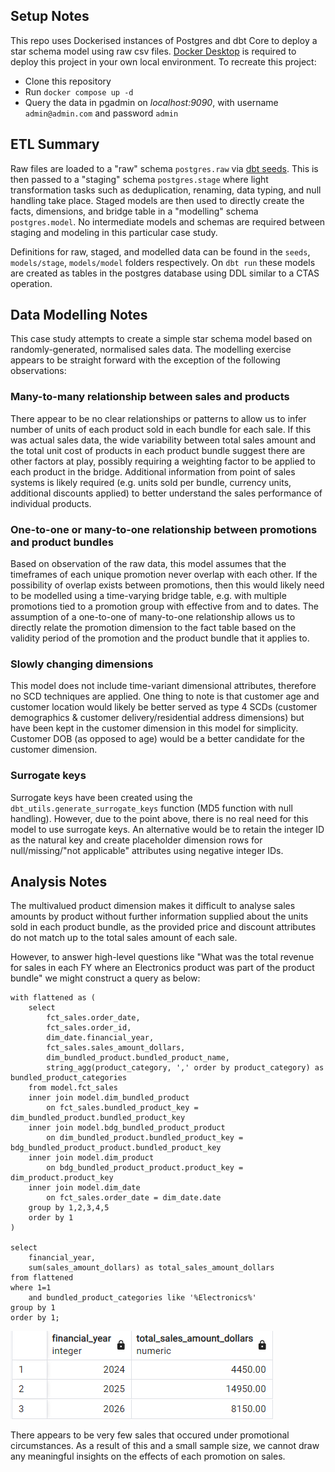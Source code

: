 ## Setup Notes

This repo uses Dockerised instances of Postgres and dbt Core to deploy a star schema model using raw csv files. [Docker Desktop](https://www.docker.com/products/docker-desktop/) is required to deploy this project in your own local environment. To recreate this project:
* Clone this repository
* Run `docker compose up -d`
* Query the data in pgadmin on _localhost:9090_, with username `admin@admin.com` and password `admin`

## ETL Summary

Raw files are loaded to a "raw" schema `postgres.raw` via [dbt seeds](https://docs.getdbt.com/reference/commands/seed). This is then passed to a "staging" schema `postgres.stage` where light transformation tasks such as deduplication, renaming, data typing, and null handling take place. Staged models are then used to directly create the facts, dimensions, and bridge table in a "modelling" schema `postgres.model`. No intermediate models and schemas are required between staging and modeling in this particular case study.

Definitions for raw, staged, and modelled data can be found in the `seeds`, `models/stage`, `models/model` folders respectively. On `dbt run` these models are created as tables in the postgres database using DDL similar to a CTAS operation.

## Data Modelling Notes

This case study attempts to create a simple star schema model based on randomly-generated, normalised sales data. The modelling exercise appears to be straight forward with the exception of the following observations:
### Many-to-many relationship between sales and products ###
There appear to be no clear relationships or patterns to allow us to infer number of units of each product sold in each bundle for each sale. If this was actual sales data, the wide variability between total sales amount and the total unit cost of products in each product bundle suggest there are other factors at play, possibly requiring a weighting factor to be applied to each product in the bridge. Additional information from point of sales systems is likely required (e.g. units sold per bundle, currency units, additional discounts applied) to better understand the sales performance of individual products.
### One-to-one or many-to-one relationship between promotions and product bundles ###
Based on observation of the raw data, this model assumes that the timeframes of each unique promotion never overlap with each other. If the possibility of overlap exists between promotions, then this would likely need to be modelled using a time-varying bridge table, e.g. with multiple promotions tied to a promotion group with effective from and to dates. The assumption of a one-to-one of many-to-one relationship allows us to directly relate the promotion dimension to the fact table based on the validity period of the promotion and the product bundle that it applies to.
### Slowly changing dimensions ###
This model does not include time-variant dimensional attributes, therefore no SCD techniques are applied. One thing to note is that customer age and customer location would likely be better served as type 4 SCDs (customer demographics & customer delivery/residential address dimensions) but have been kept in the customer dimension in this model for simplicity. Customer DOB (as opposed to age) would be a better candidate for the customer dimension.
### Surrogate keys ###
Surrogate keys have been created using the `dbt_utils.generate_surrogate_keys` function (MD5 function with null handling). However, due to the point above, there is no real need for this model to use surrogate keys. An alternative would be to retain the integer ID as the natural key and create placeholder dimension rows for null/missing/"not applicable" attributes using negative integer IDs.

## Analysis Notes

The multivalued product dimension makes it difficult to analyse sales amounts by product without further information supplied about the units sold in each product bundle, as the provided price and discount attributes do not match up to the total sales amount of each sale.

However, to answer high-level questions like "What was the total revenue for sales in each FY where an Electronics product was part of the product bundle" we might construct a query as below:
```
with flattened as (
	select
		fct_sales.order_date,
		fct_sales.order_id,
		dim_date.financial_year,
		fct_sales.sales_amount_dollars,
		dim_bundled_product.bundled_product_name,
		string_agg(product_category, ',' order by product_category) as bundled_product_categories
	from model.fct_sales
	inner join model.dim_bundled_product
		on fct_sales.bundled_product_key = dim_bundled_product.bundled_product_key
	inner join model.bdg_bundled_product_product
		on dim_bundled_product.bundled_product_key = bdg_bundled_product_product.bundled_product_key
	inner join model.dim_product
		on bdg_bundled_product_product.product_key = dim_product.product_key
	inner join model.dim_date
		on fct_sales.order_date = dim_date.date
	group by 1,2,3,4,5
	order by 1
)

select
	financial_year,
	sum(sales_amount_dollars) as total_sales_amount_dollars
from flattened
where 1=1
	and bundled_product_categories like '%Electronics%'
group by 1
order by 1;
```

![alt text](images/electronics_query.png)

There appears to be very few sales that occured under promotional circumstances. As a result of this and a small sample size, we cannot draw any meaningful insights on the effects of each promotion on sales.
